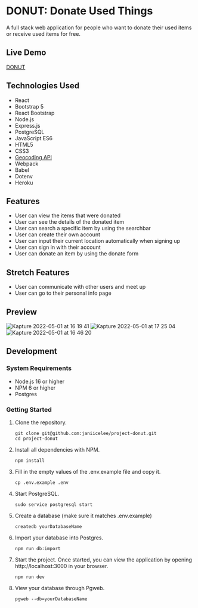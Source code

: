 # DONUT: Donate Used Things

A full stack web application for people who want to donate their used items or receive used items for free.

## Live Demo
[DONUT](https://donate-used-things.herokuapp.com/#)

## Technologies Used
- React
- Bootstrap 5
- React Bootstrap
- Node.js
- Express.js
- PostgreSQL
- JavaScript ES6
- HTML5
- CSS3
- [Geocoding API](https://developers.google.com/maps/documentation/geocoding/overview)
- Webpack
- Babel
- Dotenv
- Heroku

## Features
- User can view the items that were donated
- User can see the details of the donated item
- User can search a specific item by using the searchbar
- User can create their own account
- User can input their current location automatically when signing up
- User can sign in with their account
- User can donate an item by using the donate form

## Stretch Features
- User can communicate with other users and meet up
- User can go to their personal info page

## Preview
![Kapture 2022-05-01 at 16 19 41](https://user-images.githubusercontent.com/57986882/166170580-d112c974-008b-433d-b9c8-088c9c969b86.gif)
![Kapture 2022-05-01 at 17 25 04](https://user-images.githubusercontent.com/57986882/166171418-7b80a1f7-d0b1-4ff7-870d-9b5ed738fe21.gif)
![Kapture 2022-05-01 at 16 46 20](https://user-images.githubusercontent.com/57986882/166170583-b77deedd-2bda-4390-a97f-992b1ea2c886.gif)

## Development

### System Requirements

- Node.js 16 or higher
- NPM 6 or higher
- Postgres

### Getting Started

1. Clone the repository.

    ```shell
    git clone git@github.com:janiicelee/project-donut.git
    cd project-donut
    ```

2. Install all dependencies with NPM.

    ```shell
    npm install
    ```

3. Fill in the empty values of the .env.example file and copy it.

    ```shell
    cp .env.example .env
    ```

4. Start PostgreSQL.

    ```shell
    sudo service postgresql start
    ```
5. Create a database (make sure it matches .env.example)
    ```shell
    createdb yourDatabaseName
    ```
6. Import your database into Postgres.
    ```shell
    npm run db:import
    ```
7.  Start the project. Once started, you can view the application by opening http://localhost:3000 in your browser.

    ```shell
    npm run dev
    ```

8. View your database through Pgweb.
    ```shell
    pgweb --db=yourDatabaseName
    ```
